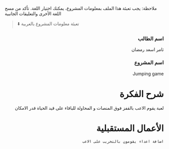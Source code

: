 
ملاحظة: يجب تعبئة هذا الملف بمعلومات المشروع، يمكنك اختيار اللغة. تأكد من مسح اللغة الأخرى والتعليقات الجانبية 
> ⬇️ تعبئة معلومات المشروع بالعربية  

<div dir="rtl">
  
### اسم الطالب
ثامر اسعد رمضان

### اسم المشروع
Jumping game

# شرح الفكرة
لعبة يقوم الاعب بالقفز فوق المنصات و المحاولة للباقاء على قيد الحياة قدر الامكان 


# الأعمال المستقبلية
    اضافة اعداء يقومون بالتخريب على الاعب 
</div>



